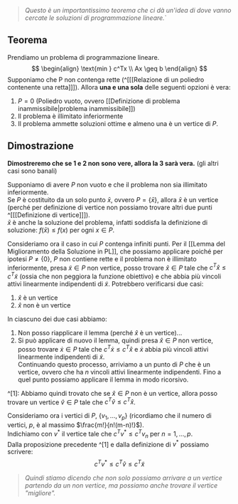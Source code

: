 >*Questo è un importantissimo teorema che ci dà un'idea di dove vanno cercate le soluzioni di programmazione lineare.*`
## Teorema
Prendiamo un problema di programmazione lineare.
$$
\begin{align}
\text{min } c^Tx \\
Ax \geq b  
\end{align}
$$
Supponiamo che P non contenga rette (^[[[Relazione di un poliedro contenente una retta]]]). Allora **una e una sola** delle seguenti opzioni è vera:
1. $P = 0$ (Poliedro vuoto, ovvero [[Definizione di problema inammissibile|problema inammissibile]])
2. Il problema è illimitato inferiormente
3. Il problema ammette soluzioni ottime e almeno una è un vertice di $P$.
## Dimostrazione
**Dimostreremo che se 1 e 2 non sono vere, allora la 3 sarà vera.** (gli altri casi sono banali)

Supponiamo di avere $P$ non vuoto e che il problema non sia illimitato inferiormente.  
Se $P$ è costituito da un solo punto $\bar{x}$, ovvero $P = \{\bar{x}\}$, allora $\bar{x}$ è un vertice (perché per definizione di vertice non possiamo trovare altri due punti ^[[[Definizione di vertice]]]).  
$\bar{x}$ è anche la soluzione del problema, infatti soddisfa la definizione di soluzione: $f(\bar{x}) \leq f(x)$ per ogni $x \in P$.

Consideriamo ora il caso in cui $P$ contenga infiniti punti. Per il [[Lemma del Miglioramento della Soluzione in PL]], che possiamo applicare poiché per ipotesi $P \neq \{0\}$, $P$ non contiene rette e il problema non è illimitato inferiormente, presa $\tilde{x} \in P$ non vertice, posso trovare $\hat{x} \in P$ tale che $c^T \hat{x} \leq c^T \tilde{x}$ (ossia che non peggiora la funzione obiettivo) e che abbia più vincoli attivi linearmente indipendenti di $\tilde{x}$.
Potrebbero verificarsi due casi:

1. $\hat{x}$ è un vertice
2. $\hat{x}$ non è un vertice

In ciascuno dei due casi abbiamo:
1. Non posso riapplicare il lemma (perché $\hat{x}$ è un vertice)...
2. Si può applicare di nuovo il lemma, quindi presa $\hat{x} \in P$ non vertice, posso trovare $\dot{x} \in P$ tale che $c^T \dot{x} \leq c^T \hat{x}$ e $\dot{x}$ abbia più vincoli attivi linearmente indipendenti di $\tilde{x}$.  
   Continuando questo processo, arriviamo a un punto di $P$ che è un vertice, ovvero che ha $n$ vincoli attivi linearmente indipendenti. Fino a quel punto possiamo applicare il lemma in modo ricorsivo.

^[1]: Abbiamo quindi trovato che se $\hat{x} \in P$ non è un vertice, allora posso trovare un vertice $\hat{v} \in P$ tale che $c^T \hat{v} \leq c^T \hat{x}$.

Consideriamo ora i vertici di $P$, $\{v_1, \dots, v_p\}$ (ricordiamo che il numero di vertici, $p$, è al massimo $\frac{m!}{n!(m-n)!}$).  
Indichiamo con $v^*$ il vertice tale che $c^T v^* \leq c^T v_n$ per $n = 1, \dots, p$.  
Dalla proposizione precedente ^[1] e dalla definizione di $v^*$ possiamo scrivere:
$$
c^T v^* \leq c^T \hat{v} \leq c^T \tilde{x}
$$
> *Quindi stiamo dicendo che non solo possiamo arrivare a un vertice partendo da un non vertice, ma possiamo anche trovare il vertice "migliore".*